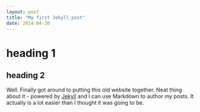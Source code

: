 ```yaml
---
layout: post
title: "My first Jekyll post"
date: 2014-04-30
---
```


# heading 1

## heading 2

Well. Finally got around to putting this old website together. Neat thing about it - powered by [Jekyll](http://jekyllrb.com) and I can use Markdown to author my posts. It actually is a lot easier than I thought it was going to be.